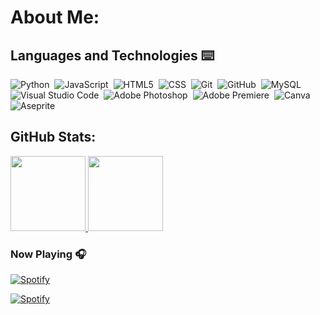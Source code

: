 # About Me:


## Languages and Technologies ⌨️

![Python](https://img.shields.io/badge/-Python-05122A?style=flat&logo=python)&nbsp;
![JavaScript](https://img.shields.io/badge/-JavaScript-05122A?style=flat&logo=javascript)&nbsp;
![HTML5](https://img.shields.io/badge/-HTML-05122A?style=flat&logo=HTML5)&nbsp;
![CSS](https://img.shields.io/badge/-CSS-05122A?style=flat&logo=CSS3&logoColor=1572B6)&nbsp;
![Git](https://img.shields.io/badge/-Git-05122A?style=flat&logo=git)&nbsp;
![GitHub](https://img.shields.io/badge/-GitHub-05122A?style=flat&logo=github)&nbsp;
![MySQL](https://img.shields.io/badge/Mysql-05122A?style=flat&logo=mysql&labelColor=05122A)&nbsp;
![Visual Studio Code](https://img.shields.io/badge/-Visual%20Studio%20Code-05122A?style=flat&logo=visual-studio-code&logoColor=007ACC)&nbsp;
![Adobe Photoshop](https://img.shields.io/badge/Adobe%20Photoshop-05122A?style=flat&logo=adobephotoshop&labelColor=05122A)&nbsp;
![Adobe Premiere](https://img.shields.io/badge/Adobe%20Premiere-05122A?style=flat&logo=adobepremierepro&labelColor=05122A)&nbsp;
![Canva](https://img.shields.io/badge/Canva-05122A?style=flat&logo=canva&labelColor=05122A)&nbsp;
![Aseprite](https://img.shields.io/badge/Aseprite-05122A?style=flat&logo=aseprite&labelColor=05122A)&nbsp;
<!-- ![Adobe After Effects](https://img.shields.io/badge/Adobe%20After%20Effects-05122A?style=flat&logo=adobeaftereffects&labelColor=05122A)&nbsp; -->
<!-- ![Static Badge](https://img.shields.io/badge/Krita-05122A?style=flat&logo=krita&labelColor=05122A)&nbsp; -->

## GitHub Stats:

<a href="https://www.linkedin.com/in/renan-r-resende/">
    <img height="120px" src="https://github-readme-stats.vercel.app/api?username=Renanzinhu&hide_title=true&border=true&show_icons=true&include_all_commits=true&count_private=true&line_height=21&text_color=000&bg_color=0,000000,434343,bdbdbd&theme=shadow_red"/>
    <img height="120px" src="https://github-readme-stats.vercel.app/api/top-langs/?username=Renanzinhu&hide=html&hide_title=true&border=true&layout=compact&langs_count=6&exclude_repo=comp426,Redventures-Movie-Quotes&text_color=000&bg_color=0,000000,434343,bdbdbd&theme=shadow_red"/>
</a>
    
### Now Playing 🎧

[![Spotify](https://github-readme-remake.vercel.app/api/spotify)](https://open.spotify.com/user/21c6eqt7335lzcl34kzty2kdi)<br/>

[![Spotify](https://novatorem-joxjk76dh-renanzinhus-projects.vercel.app/api/spotify)](https://open.spotify.com/user/21c6eqt7335lzcl34kzty2kdi)